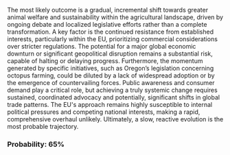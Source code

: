 The most likely outcome is a gradual, incremental shift towards greater animal welfare and sustainability within the agricultural landscape, driven by ongoing debate and localized legislative efforts rather than a complete transformation. A key factor is the continued resistance from established interests, particularly within the EU, prioritizing commercial considerations over stricter regulations.  The potential for a major global economic downturn or significant geopolitical disruption remains a substantial risk, capable of halting or delaying progress.  Furthermore, the momentum generated by specific initiatives, such as Oregon’s legislation concerning octopus farming, could be diluted by a lack of widespread adoption or by the emergence of countervailing forces.  Public awareness and consumer demand play a critical role, but achieving a truly systemic change requires sustained, coordinated advocacy and potentially, significant shifts in global trade patterns. The EU's approach remains highly susceptible to internal political pressures and competing national interests, making a rapid, comprehensive overhaul unlikely. Ultimately, a slow, reactive evolution is the most probable trajectory.

### Probability: 65%